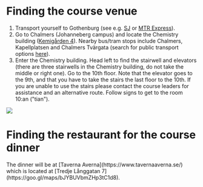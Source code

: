<h1> Finding the course venue </h1>

1. Transport yourself to Gothenburg (see e.g. [SJ](https://www.sj.se) or [MTR Express](https://www.mtrexpress.se)).
2. Go to Chalmers (Johanneberg campus) and locate the Chemistry building ([Kemigården 4](https://goo.gl/maps/yV6nqfX6a2SxfJqdA)). Nearby bus/tram stops include Chalmers, Kapellplatsen and Chalmers Tvärgata (search for public transport options [here](https://www.vasttrafik.se/en/)).
3. Enter the Chemistry building. Head left to find the stairwell and elevators (there are three stairwells in the Chemistry building, do not take the middle or right one). Go to the 10th floor. Note that the elevator goes to the 9th, and that you have to take the stairs the last floor to the 10th. If you are unable to use the stairs please contact the course leaders for assistance and an alternative route. Follow signs to get to the room 10:an ("tian").

![](images/kemihuset_map.png)

<h1> Finding the restaurant for the course dinner </h1>
The dinner will be at [Taverna Averna](https://www.tavernaaverna.se/) which is located at [Tredje Långgatan 7](https://goo.gl/maps/bJYBUVbmZHp3tC1d8).

